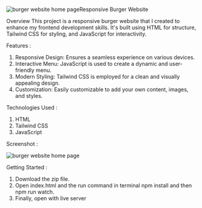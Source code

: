 ![burger website home page](https://github.com/Mayankd31/Buger-Website/assets/114990481/c47c0e94-2d5c-4c9a-a6a1-1a5ec483b090)Responsive Burger Website

Overview
This project is a responsive burger website that I created to enhance my frontend development skills. It's built using HTML for structure, Tailwind CSS for styling, and JavaScript for interactivity.

Features :

1. Responsive Design: Ensures a seamless experience on various devices.
2. Interactive Menu: JavaScript is used to create a dynamic and user-friendly menu.
3. Modern Styling: Tailwind CSS is employed for a clean and visually appealing design.
4. Customization: Easily customizable to add your own content, images, and styles.

Technologies Used :

1. HTML
2. Tailwind CSS
3. JavaScript

Screenshot :

![burger website home page](https://github.com/Mayankd31/Buger-Website/assets/114990481/a9f9c3ae-db83-4f60-adbd-5d9aca795a8b)

Getting Started :

1. Download the zip file.
2. Open index.html and the run command in terminal npm install and then npm run watch.
3. Finally, open with live server




